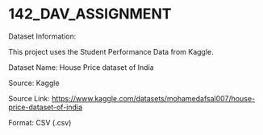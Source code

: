 # 142_DAV_ASSIGNMENT


Dataset Information:

This project uses the Student Performance Data from Kaggle.

Dataset Name: House Price dataset of India

Source: Kaggle

Source Link: https://www.kaggle.com/datasets/mohamedafsal007/house-price-dataset-of-india

Format: CSV (.csv)
